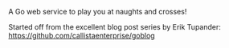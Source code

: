 A Go web service to play you at naughts and crosses!

Started off from the excellent blog post series by Erik Tupander: 
https://github.com/callistaenterprise/goblog
